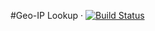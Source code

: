 #Geo-IP Lookup &middot; [![Build Status](https://travis-ci.org/howardhenry/geoip-lookup.svg?branch=master)](https://travis-ci.org/howardhenry/geoip-lookup)